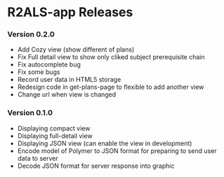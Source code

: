 # R2ALS-app Releases #

### Version 0.2.0 ###

- Add Cozy view (show different of plans)
- Fix Full detail view to show only cliked subject prerequisite chain
- Fix autocomplete bug
- Fix some bugs
- Record user data in HTML5 storage
- Redesign code in get-plans-page to flexible to add another view
- Change url when view is changed

### Version 0.1.0 ###

- Displaying compact view
- Displaying full-detail view
- Displaying JSON view (can enable the view in development)
- Encode model of Polymer to JSON format for preparing to send user data to server
- Decode JSON format for server response into graphic